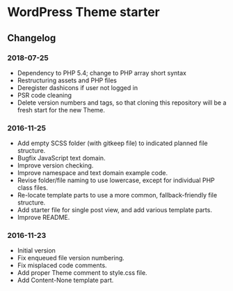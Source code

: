 # WordPress Theme starter

## Changelog

### 2018-07-25

* Dependency to PHP 5.4; change to PHP array short syntax
* Restructuring assets and PHP files
* Deregister dashicons if user not logged in
* PSR code cleaning
* Delete version numbers and tags, so that cloning this repository will be a fresh start for the new Theme.

### 2016-11-25

* Add empty SCSS folder (with gitkeep file) to indicated planned file structure.
* Bugfix JavaScript text domain.
* Improve version checking.
* Improve namespace and text domain example code.
* Revise folder/file naming to use lowercase, except for individual PHP class files.
* Re-locate template parts to use a more common, fallback-friendly file structure.
* Add starter file for single post view, and add various template parts.
* Improve README.

### 2016-11-23

* Initial version
* Fix enqueued file version numbering.
* Fix misplaced code comments.
* Add proper Theme comment to style.css file.
* Add Content-None template part.
